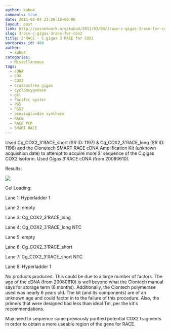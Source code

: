 ```yaml
---
author: kubu4
comments: true
date: 2011-03-04 23:29:18+00:00
layout: post
link: http://onsnetwork.org/kubu4/2011/03/04/3race-c-gigas-3race-for-cox2/
slug: 3race-c-gigas-3race-for-cox2
title: 3'RACE - C.gigas 3'RACE for COX2
wordpress_id: 408
author:
  - kubu4
categories:
  - Miscellaneous
tags:
  - cDNA
  - COX
  - COX2
  - Crassostrea gigas
  - cyclooxygenase
  - gel
  - Pacific oyster
  - PGS
  - PGS2
  - prostaglandin synthase
  - RACE
  - RACE PCR
  - SMART RACE
---
```


Used Cg_COX2_3'RACE_short (SR ID: 1197) & Cg_COX2_3'RACE_long (SR ID: 1196) and the Clonetech SMART RACE cDNA Amplification Kit (unknown acquisition date) to attempt to acquire more 3' sequence of the C.gigas COX2 isoform. Used Gigas 3'RACE cDNA (from 20080610).

Results:

![](http://eagle.fish.washington.edu/Arabidopsis/20110307-01.jpg)

Gel Loading:

Lane 1: Hyperladder 1

Lane 2: empty

Lane 3: Cg_COX2_3'RACE_long

Lane 4: Cg_COX2_3'RACE_long NTC

Lane 5: empty

Lane 6: Cg_COX2_3'RACE_short

Lane 7: Cg_COX2_3'RACE_short NTC

Lane 8: Hyperladder 1

No products produced. This could be due to a large number of factors. The age of the cDNA (from 20080610) is well beyond what the Clontech manual says for storage term (6 months). Additionally, the Clontech polymerase used was nearly 6 years old. The kit (and its components) are of an unknown age and could factor in to the failure of this procedure. Also, the primers that were designed had less than ideal Tm, per the kit's recommendations.

May need to sequence some previously purified potential COX2 fragments in order to obtain a more useable region of the gene for RACE.
